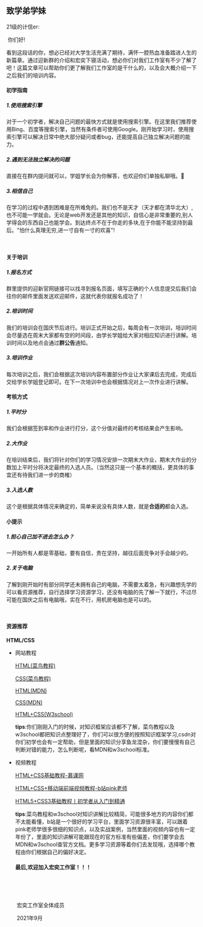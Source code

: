 ## 											致学弟学妹



21级的计信er:

​		你们好!

​		看到这段话的你，想必已经对大学生活充满了期待，满怀一腔热血准备踏进人生的新篇章。通过迎新群的介绍和宏奕下寝活动，想必你们对我们工作室有不少了解了吧！这篇文章可以帮助你们更了解我们工作室的是干什么的，以及会大概介绍一下之后我们的培训内容。



#### 																	初学指南

##### 1.使用搜索引擎

​		对于一个初学者，解决自己问题的最快方式就是使用搜索引擎。在这里我们推荐使用Bing、百度等搜索引擎，当然有条件者可使用Google。刚开始学习时，使用搜索引擎可以解决日常中绝大部分疑问或者bug，还能提高自己独立解决问题的能力。

##### 2.遇到无法独立解决的问题

​		直接在在群内提问就可以，学姐学长会为你解答，也欢迎你们单独私聊哦。:rose:

##### 3.相信自己

​		在学习的过程中遇到困难是在所难免的。我们也不是天才（天才都在清华北大）,也不可能一学就会。无论是web开发还是其他的知识，自信心是非常重要的,别人学得会的东西自己也能学会。到达终点不在于你走的多块,在于你能不能坚持到最后。"怕什么真理无穷,进一寸自有一寸的欢喜"!



​		

#### 																	关于培训

##### 1.报名方式

​		群里提供的迎新官网链接可以找寻到报名页面，填写正确的个人信息提交后我们会往你的邮件里面发送欢迎邮件，这就代表你就报名成功了！

##### 2.培训时间

​		我们的培训会在国庆节后进行。培训正式开始之后，每周会有一次培训，培训时间会尽量选在周末大家都有空的时间段，由学长学姐给大家对相应知识进行讲解。培训时间以及地点会通过**群公告**通知。

##### 3.培训作业

​		每次培训之后，我们会根据这次培训内容布置部分作业让大家课后去完成，完成后交给学长学姐登记即可。在下一次培训中也会根据情况对上一次作业进行讲解。





#### 																	考核方式

##### 1.平时分

​		我们会根据签到率和作业进行打分，这个分值对最终的考核结果会产生影响。

##### 2.大作业

​		在培训结束后，我们将针对你们的学习情况安排一次期末大作业，期末大作业的分数加上平时分将决定最终的入选人员。（当然这只是一个基本的概括，更具体的事宜还有待我们进一步的商榷）

##### 3.入选人数

​		这个是根据具体情况来确定的，简单来说没有具体人数，就是**合适的**都会入选。



#### 																	小提示

##### 1.担心自己加不进去怎么办？

​		一开始所有人都是零基础，要有自信，贵在坚持，越往后面竞争对手会越少的。

##### 2.关于电脑

​		了解到刚开始时有部分同学还未拥有自己的电脑，不需要太着急，有兴趣想先学的可以看资源推荐，自行选择学习资源学习，还没有电脑的先了解一下就行，不过尽可能在国庆之后有电脑哦，实在不行，用机房电脑也是可以的。

​		



#### 																	资源推荐

**HTML/CSS**	

- 网站教程

  [HTML(菜鸟教程)](https://www.runoob.com/html/html-tutorial.html)

  [CSS(菜鸟教程)](https://www.runoob.com/css/css-tutorial.html)

  [HTML(MDN)](https://developer.mozilla.org/zh-CN/docs/Web/HTML)

   [CSS(MDN)](https://developer.mozilla.org/zh-CN/docs/Web/CSS)

  [HTML+CSS(W3school)](https://www.w3school.com.cn/h.asp)

  **tips**:你们刚刚入门的时候，对知识框架应该都不了解，菜鸟教程以及w3school都把知识点整理好了，你们可以很方便的按照知识框架学习,csdn对你们初学也会有一定帮助，但是里面的知识分享鱼龙混杂，你们要慢慢有自己判断对错的能力，怎么判断呢，看MDN和w3school标准。

- 视频教程

   [HTML+CSS基础教程-慕课网](https://www.imooc.com/learn/9)

   [HTML+CSS+移动端前端视频教程-b站pink老师](https://www.bilibili.com/video/BV14J4114768?share_source=copy_web )

   [HTML5+CSS3基础教程丨初学者从入门到精通](https://www.bilibili.com/video/BV1XJ411X7Ud?share_source=copy_web)
   
   **tips**:菜鸟教程和w3school对知识讲解比较精简，可能很多地方的内容你们都不太能看懂，b站是一个很好的学习平台，里面学习资源很丰富，可以跟着pink老师学很多很细的知识点，以及实战案例，当然里面的视频内容也有一定年份了，里面的知识讲解可能跟现在的官方标准有些偏差，你们要学会去MDN和w3school查官方文档。更多学习资源等着你们去发现哦，选择哪个教程由你们根据自己的偏好决定。

  

  #### 												最后,欢迎加入宏奕工作室！！！

  

  ​																																				

  ​																																			

  ​																																					宏奕工作室全体成员

  ​																																							 2021年9月

  

  